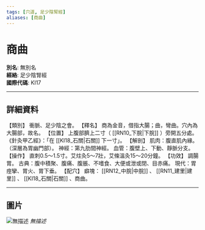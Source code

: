 ```yaml
---
tags: [穴道, 足少陰腎經]
aliases: [商曲]
---
```


# 商曲

**別名**: 無別名  
**經絡**: 足少陰腎經  
**國際代碼**: KI17  

---

## 詳細資料
【類別】
衝脈、足少陰之會。
【釋名】
商為金音，借指大腸；曲，彎曲。穴內為大腸部，故名。
【位置】
上腹部臍上二寸（ [[RN10_下脘|下脘]] ）旁開五分處。
《針灸甲乙經》：「在 [[KI18_石關|石關]] 下一寸」。
【解剖】
肌肉：腹直肌內緣。（深層為胃幽門部）。
神經：第九肋間神經。
血管：腹壁上、下動、靜脈分支。
【操作】
直刺0.5～1.5寸。艾炷灸5～7壯，艾條溫灸15～20分鐘。
【功效】
調腸胃。
古典：腹中積聚、腹痛、腹脹、不嗜食、大便或泄或閉、目赤痛。
現代：胃痙攣、胃火、胃下垂。
【配穴】
癖塊： [[RN12_中脘|中脘]] 、 [[RN11_建里|建里]] 、 [[KI18_石關|石關]] 、商曲。

---

## 圖片
![無描述](https://yibian.hopto.org/pic/shu16/279.gif)
_無描述_

